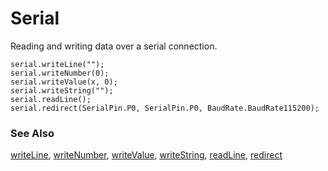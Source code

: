 # Serial

Reading and writing data over a serial connection.

```cards
serial.writeLine("");
serial.writeNumber(0);
serial.writeValue(x, 0);
serial.writeString("");
serial.readLine();
serial.redirect(SerialPin.P0, SerialPin.P0, BaudRate.BaudRate115200);
```

### See Also

[writeLine](/reference/serial/write-line), [writeNumber](/reference/serial/write-number), [writeValue](/reference/serial/write-value), [writeString](/reference/serial/write-string), [readLine](/reference/serial/read-line), [redirect](/reference/serial/redirect-to)

